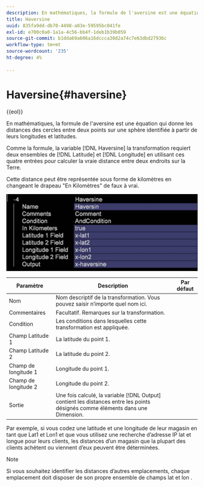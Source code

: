 ```yaml
---
description: En mathématiques, la formule de l'aversine est une équation qui donne les distances des cercles entre deux points sur une sphère identifiée à partir de leurs longitudes et latitudes.
title: Haversine
uuid: 835fa9dd-db70-4498-a03e-59595bc041fe
exl-id: e700c0a0-1a1a-4c56-bb4f-1deb1b39b059
source-git-commit: b1dda69a606a16dccca30d2a74c7e63dbd27936c
workflow-type: tm+mt
source-wordcount: '235'
ht-degree: 4%

---
```


# Haversine{#haversine}

{{eol}}

En mathématiques, la formule de l&#39;aversine est une équation qui donne les distances des cercles entre deux points sur une sphère identifiée à partir de leurs longitudes et latitudes.

Comme la formule, la variable [!DNL Haversine] la transformation requiert deux ensembles de [!DNL Latitude] et [!DNL Longitude] en utilisant ces quatre entrées pour calculer la vraie distance entre deux endroits sur la Terre.

Cette distance peut être représentée sous forme de kilomètres en changeant le drapeau &quot;En Kilomètres&quot; de faux à vrai.

![](assets/cfg_TransformationType_Haversine.png)

| Paramètre | Description | Par défaut |
|---|---|---|
| Nom | Nom descriptif de la transformation. Vous pouvez saisir n’importe quel nom ici. |  |
| Commentaires | Facultatif. Remarques sur la transformation. |  |
| Condition | Les conditions dans lesquelles cette transformation est appliquée. |  |
| Champ Latitude 1 | La latitude du point 1. |  |
| Champ Latitude 2 | La latitude du point 2. |  |
| Champ de longitude 1 | Longitude du point 1. |  |
| Champ de longitude 2 | Longitude du point 2. |  |
| Sortie | Une fois calculé, la variable [!DNL Output] contient les distances entre les points désignés comme éléments dans une Dimension. |  |

Par exemple, si vous codez une latitude et une longitude de leur magasin en tant que Lat1 et Lon1 et que vous utilisez une recherche d’adresse IP lat et longue pour leurs clients, les distances d’un magasin que la plupart des clients achètent ou viennent d’eux peuvent être déterminées.

>[!NOTE]
>
>Si vous souhaitez identifier les distances d’autres emplacements, chaque emplacement doit disposer de son propre ensemble de champs lat et lon .
